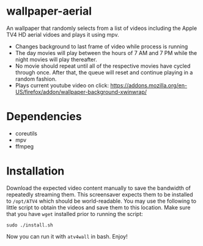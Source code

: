 # wallpaper-aerial
An wallpaper that randomly selects from a list of videos including the Apple TV4 HD aerial vidoes and plays it using mpv. 
* Changes background to last frame of video while process is running
* The day movies will play between the hours of 7 AM and 7 PM while the night movies will play thereafter.
* No movie should repeat until all of the respective movies have cycled through once. After that, the queue will reset and continue playing in a random fashion.
* Plays current youtube video on click: https://addons.mozilla.org/en-US/firefox/addon/wallpaper-background-xwinwrap/

# Dependencies
* coreutils
* mpv
* ffmpeg

# Installation
Download the expected video content manually to save the bandwidth of repeatedly streaming them.
This screensaver expects them to be installed to `/opt/ATV4` which should be world-readable. You may use the following to little script to obtain the videos and save them to this location. Make sure that you have `wget` installed prior to running the script:
```
sudo ./install.sh
```

Now you can run it with `atv4wall` in bash. Enjoy!
